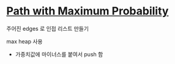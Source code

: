 # [Path with Maximum Probability](https://leetcode.com/problems/path-with-maximum-probability/description/)

주어진 edges 로 인접 리스트 만들기

max heap 사용

- 가중치값에 마이너스를 붙여서 push 함